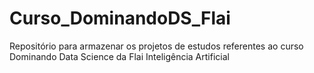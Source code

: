 # Curso_DominandoDS_Flai
Repositório para armazenar os projetos de estudos referentes ao curso Dominando Data Science da Flai Inteligência Artificial
